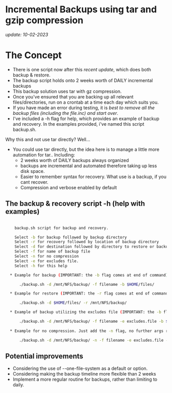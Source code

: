 # Incremental Backups using tar and gzip compression

_update: 10-02-2023_

# The Concept
* There is one script now after this _recent update_, which does both backup & restore.
* The backup script holds onto 2 weeks worth of DAILY incremental backups
* This backup solution uses tar with gz compression.
* Once you've ensured that you are backing up all relevant files/directories, run on a crontab at a time each day which suits you.
* If you have made an error during testing, it is _best to remove all the backup files (including the file.inc) and start over_.
* I've included a -h flag for help, which provides an example of backup and recovery. In the examples provided, i've named this script backup.sh.

Why this and not use tar directly?
Well...

* You could use tar directly, but the idea here is to manage a little more automation for tar.. Including:
  - 2 weeks worth of DAILY backups always organized
  - backups are incremental and automated therefore taking up less disk space.
  - Easier to remember syntax for recovery. What use is a backup, if you cant recover.
  - Compression and verbose enabled by default

## The backup & recovery script -h (help with examples)

```bash

    backup.sh script for backup and recovery.

    Select -b for backup followed by backup directory
    Select -r for recovery followed by location of backup directory
    Select -d for destination followed by directory to restore or backup to
    Select -f for name of backup file
    Select -n for no compression
    Select -e for excludes file.
    Select -h for this help

  * Example for backup (IMPORTANT: the -b flag comes at end of command):

      ./backup.sh -d /mnt/NFS/backup/ -f filename -b $HOME/files/

  * Example for restore (IMPORTANT: the -r flag comes at end of command):

      ./backup.sh -d $HOME/files/ -r /mnt/NFS/backup/

  * Example of backup utilizing the excludes file (IMPORTANT: the -b flag comes at end of command):

      ./backup.sh -d /mnt/NFS/backup/ -f filename -e excludes.file -b $HOME/files/
  
  * Example for no compression. Just add the -n flag, no further args required:

      ./backup.sh -d /mnt/NFS/backup/ -n -f filename -e excludes.file -b $HOME/files/

```

## Potential improvements

* Considering the use of --one-file-system as a default or option.
* Considering making the backup timeline more flexible than 2 weeks
* Implement a more regular routine for backups, rather than limiting to daily.